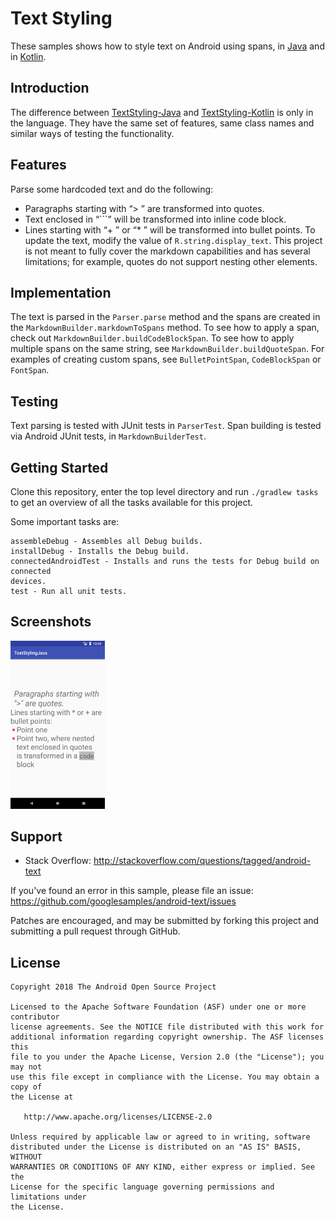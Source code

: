 Text Styling
============
These samples shows how to style text on Android using spans, in [Java](https://github.com/googlesamples/android-text/tree/master/TextStyling-Java) and in [Kotlin](https://github.com/googlesamples/android-text/tree/master/TextStyling-Kotlin).


Introduction
------------
The difference between [TextStyling-Java](https://github.com/googlesamples/android-text/tree/master/TextStyling-Java) and [TextStyling-Kotlin](https://github.com/googlesamples/android-text/tree/master/TextStyling-Kotlin) is only in the language. They have the same set of features, same class names and similar ways of testing the functionality.
## Features
Parse some hardcoded text and do the following:
* Paragraphs starting with “> ” are transformed into quotes.
* Text enclosed in “```” will be transformed into inline code block.
* Lines starting with “+ ” or “* ” will be transformed into bullet points.
To update the text, modify the value of `R.string.display_text`.
This project is not meant to fully cover the markdown capabilities and has several limitations; for example, quotes do not support nesting other elements.

## Implementation
The text is parsed in the `Parser.parse` method and the spans are created in the `MarkdownBuilder.markdownToSpans` method.
To see how to apply a span, check out `MarkdownBuilder.buildCodeBlockSpan`. To see how to apply multiple spans on the same string, see `MarkdownBuilder.buildQuoteSpan`. For examples of creating custom spans, see `BulletPointSpan`, `CodeBlockSpan` or `FontSpan`.

## Testing
Text parsing is tested with JUnit tests in `ParserTest`. Span building is tested via Android JUnit tests, in `MarkdownBuilderTest`.


Getting Started
---------------

Clone this repository, enter the top level directory and run `./gradlew tasks`
to get an overview of all the tasks available for this project.

Some important tasks are:

```
assembleDebug - Assembles all Debug builds.
installDebug - Installs the Debug build.
connectedAndroidTest - Installs and runs the tests for Debug build on connected
devices.
test - Run all unit tests.
```

Screenshots
-----------
<img src="screenshots/main_activity.png" width="30%" />

Support
-------
- Stack Overflow: http://stackoverflow.com/questions/tagged/android-text

If you've found an error in this sample, please file an issue:
https://github.com/googlesamples/android-text/issues

Patches are encouraged, and may be submitted by forking this project and
submitting a pull request through GitHub.

License
--------
```
Copyright 2018 The Android Open Source Project

Licensed to the Apache Software Foundation (ASF) under one or more contributor
license agreements. See the NOTICE file distributed with this work for
additional information regarding copyright ownership. The ASF licenses this
file to you under the Apache License, Version 2.0 (the "License"); you may not
use this file except in compliance with the License. You may obtain a copy of
the License at

   http://www.apache.org/licenses/LICENSE-2.0

Unless required by applicable law or agreed to in writing, software
distributed under the License is distributed on an "AS IS" BASIS, WITHOUT
WARRANTIES OR CONDITIONS OF ANY KIND, either express or implied. See the
License for the specific language governing permissions and limitations under
the License.
```

